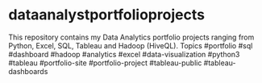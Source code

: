# dataanalystportfolioprojects
This repository contains my Data Analytics portfolio projects ranging from  Python, Excel, SQL, Tableau and Hadoop (HiveQL).  Topics #portfolio #sql #dashboard #hadoop #analytics #excel #data-visualization #python3 #tableau #portfolio-site #portfolio-project #tableau-public #tableau-dashboards 
